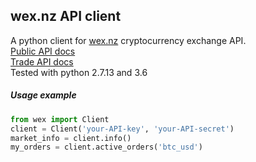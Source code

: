 ## wex.nz API client
A python client for [wex.nz](https://wex.nz) cryptocurrency exchange API.  
[Public API docs](https://wex.nz/api/3/docs)  
[Trade API docs](https://wex.nz/tapi/docs)  
Tested with python 2.7.13 and 3.6

##### Usage example
```python
from wex import Client
client = Client('your-API-key', 'your-API-secret')
market_info = client.info()
my_orders = client.active_orders('btc_usd')
```
